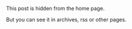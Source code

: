 This post is hidden from the home page.

<!--more-->

But you can see it in archives, rss or other pages.
